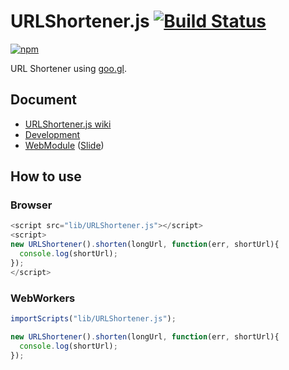# URLShortener.js [![Build Status](https://api.travis-ci.org/legokichi/URLShortener.js.png)](http://travis-ci.org/legokichi/URLShortener.js)

[![npm](https://nodei.co/npm/legokichi.urlshortener.js.png?downloads=true&stars=true)](https://nodei.co/npm/legokichi.urlshortener.js/)

URL Shortener using [goo.gl](http://goo.gl/).

## Document

- [URLShortener.js wiki](https://github.com/legokichi/URLShortener.js/wiki/URLShortener)
- [Development](https://github.com/uupaa/WebModule/wiki/Development)
- [WebModule](https://github.com/uupaa/WebModule) ([Slide](http://uupaa.github.io/Slide/slide/WebModule/index.html))


## How to use

### Browser

```js
<script src="lib/URLShortener.js"></script>
<script>
new URLShortener().shorten(longUrl, function(err, shortUrl){
  console.log(shortUrl);
});
</script>
```

### WebWorkers

```js
importScripts("lib/URLShortener.js");

new URLShortener().shorten(longUrl, function(err, shortUrl){
  console.log(shortUrl);
});
```
